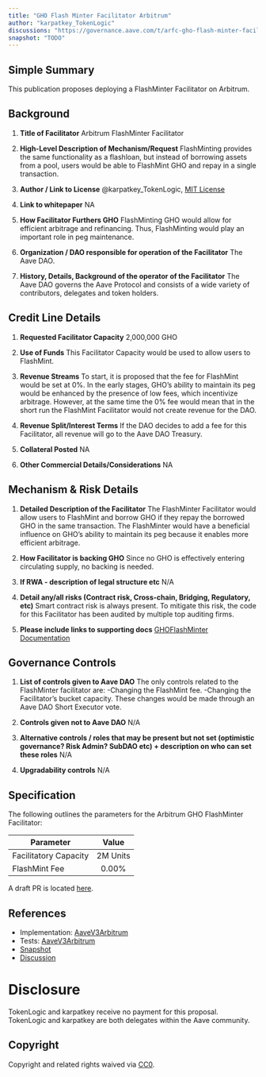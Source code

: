 ```yaml
---
title: "GHO Flash Minter Facilitator Arbitrum"
author: "karpatkey_TokenLogic"
discussions: "https://governance.aave.com/t/arfc-gho-flash-minter-facilitator-arbitrum/18445"
snapshot: "TODO"
---
```


## Simple Summary

This publication proposes deploying a FlashMinter Facilitator on Arbitrum.

## Background

1. **Title of Facilitator**
   Arbitrum FlashMinter Facilitator

2. **High-Level Description of Mechanism/Request**
   FlashMinting provides the same functionality as a flashloan, but instead of borrowing assets from a pool, users would be able to FlashMint GHO and repay in a single transaction.

3. **Author / Link to License**
   @karpatkey_TokenLogic, [MIT License](https://github.com/aave/gho-core/blob/main/LICENSE)

4. **Link to whitepaper**
   NA

5. **How Facilitator Furthers GHO**
   FlashMinting GHO would allow for efficient arbitrage and refinancing. Thus, FlashMinting would play an important role in peg maintenance.

6. **Organization / DAO responsible for operation of the Facilitator**
   The Aave DAO.

7. **History, Details, Background of the operator of the Facilitator**
   The Aave DAO governs the Aave Protocol and consists of a wide variety of contributors, delegates and token holders.

## Credit Line Details

1. **Requested Facilitator Capacity**
   2,000,000 GHO

2. **Use of Funds**
   This Facilitator Capacity would be used to allow users to FlashMint.

3. **Revenue Streams**
   To start, it is proposed that the fee for FlashMint would be set at 0%. In the early stages, GHO’s ability to maintain its peg would be enhanced by the presence of low fees, which incentivize arbitrage. However, at the same time the 0% fee would mean that in the short run the FlashMint Facilitator would not create revenue for the DAO.

4. **Revenue Split/Interest Terms**
   If the DAO decides to add a fee for this Facilitator, all revenue will go to the Aave DAO Treasury.

5. **Collateral Posted**
   NA

6. **Other Commercial Details/Considerations**
   NA

## Mechanism & Risk Details

1. **Detailed Description of the Facilitator**
   The FlashMinter Facilitator would allow users to FlashMint and borrow GHO if they repay the borrowed GHO in the same transaction. The FlashMinter would have a beneficial influence on GHO’s ability to maintain its peg because it enables more efficient arbitrage.

2. **How Facilitator is backing GHO**
   Since no GHO is effectively entering circulating supply, no backing is needed.

3. **If RWA - description of legal structure etc**
   N/A

4. **Detail any/all risks (Contract risk, Cross-chain, Bridging, Regulatory, etc)**
   Smart contract risk is always present. To mitigate this risk, the code for this Facilitator has been audited by multiple top auditing firms.

5. **Please include links to supporting docs**
   [GHOFlashMinter Documentation](https://docs.gho.xyz/developer-docs/flashmint-facilitator/GhoFlashMinter)

## Governance Controls

1. **List of controls given to Aave DAO**
   The only controls related to the FlashMinter facilitator are:
   -Changing the FlashMint fee.
   -Changing the Facilitator’s bucket capacity.
   These changes would be made through an Aave DAO Short Executor vote.

2. **Controls given not to Aave DAO**
   N/A

3. **Alternative controls / roles that may be present but not set (optimistic governance? Risk Admin? SubDAO etc) + description on who can set these roles**
   N/A

4. **Upgradability controls**
   N/A

## Specification

The following outlines the parameters for the Arbitrum GHO FlashMinter Facilitator:

| Parameter             |  Value   |
| --------------------- | :------: |
| Facilitatory Capacity | 2M Units |
| FlashMint Fee         |  0.00%   |

A draft PR is located [here](https://github.com/bgd-labs/aave-proposals-v3/pull/401).

## References

- Implementation: [AaveV3Arbitrum](https://github.com/bgd-labs/aave-proposals-v3/blob/main/src/20240727_AaveV3Arbitrum_GHOFlashMinterFacilitatorArbitrum/AaveV3Arbitrum_GHOFlashMinterFacilitatorArbitrum_20240727.sol)
- Tests: [AaveV3Arbitrum](https://github.com/bgd-labs/aave-proposals-v3/blob/main/src/20240727_AaveV3Arbitrum_GHOFlashMinterFacilitatorArbitrum/AaveV3Arbitrum_GHOFlashMinterFacilitatorArbitrum_20240727.t.sol)
- [Snapshot](TODO)
- [Discussion](https://governance.aave.com/t/arfc-gho-flash-minter-facilitator-arbitrum/18445)

# Disclosure

TokenLogic and karpatkey receive no payment for this proposal. TokenLogic and karpatkey are both delegates within the Aave community.

## Copyright

Copyright and related rights waived via [CC0](https://creativecommons.org/publicdomain/zero/1.0/).
